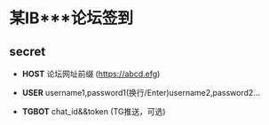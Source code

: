 # 某IB***论坛签到

## secret
* **HOST**
    论坛网址前缀 (https://abcd.efg)

* **USER**
    username1,password1(换行/Enter)username2,password2...

* **TGBOT**
    chat_id&&token (TG推送，可选)

